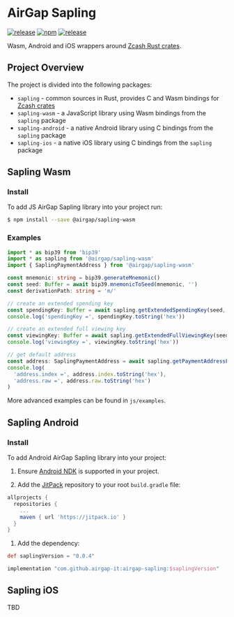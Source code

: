# AirGap Sapling

[![release](https://img.shields.io/jitpack/v/github/airgap-it/airgap-sapling)](https://jitpack.io/#airgap-it/airgap-sapling)
[![npm](https://img.shields.io/npm/v/@airgap/sapling-wasm.svg?colorB=brightgreen)](https://www.npmjs.com/package/@airgap/sapling-wasm)
[![release](https://img.shields.io/github/v/tag/airgap-it/airgap-sapling?include_prereleases)](https://github.com/airgap-it/airgap-sapling/releases)

Wasm, Android and iOS wrappers around [Zcash Rust crates](https://github.com/zcash/librustzcash).

## Project Overview

The project is divided into the following packages:
- `sapling` - common sources in Rust, provides C and Wasm bindings for [Zcash crates](https://github.com/zcash/librustzcash)
- `sapling-wasm` - a JavaScript library using Wasm bindings from the `sapling` package
- `sapling-android` - a native Android library using C bindings from the `sapling` package
- `sapling-ios` - a native iOS library using C bindings from the `sapling` package

## Sapling Wasm

### Install

To add JS AirGap Sapling library into your project run:

```bash
$ npm install --save @airgap/sapling-wasm
```

### Examples

```ts
import * as bip39 from 'bip39'
import * as sapling from '@airgap/sapling-wasm'
import { SaplingPaymentAddress } from '@airgap/sapling-wasm'

const mnemonic: string = bip39.generateMnemonic()
const seed: Buffer = await bip39.mnemonicToSeed(mnemonic, '')
const derivationPath: string = 'm/'

// create an extended spending key
const spendingKey: Buffer = await sapling.getExtendedSpendingKey(seed, derivationPath)
console.log('spendingKey =', spendingKey.toString('hex'))

// create an extended full viewing key
const viewingKey: Buffer = await sapling.getExtendedFullViewingKey(seed, derivationPath)
console.log('viewingKey =', viewingKey.toString('hex'))

// get default address
const address: SaplingPaymentAddress = await sapling.getPaymentAddressFromViewingKey(viewingKey)
console.log(
  'address.index =', address.index.toString('hex'),
  'address.raw =', address.raw.toString('hex')
)
```

More advanced examples can be found in `js/examples`.

## Sapling Android

### Install

To add Android AirGap Sapling library into your project:

1. Ensure [Android NDK](https://developer.android.com/ndk) is supported in your project. 

2. Add the [JitPack](https://jitpack.io/) repository to your root `build.gradle` file:
  ```groovy
  allprojects {
    repositories {
      ...
      maven { url 'https://jitpack.io' }
    }
  }
  ```

1. Add the dependency:
  ```groovy
  def saplingVersion = "0.0.4"

  implementation "com.github.airgap-it:airgap-sapling:$saplingVersion"
  ```

## Sapling iOS

TBD
